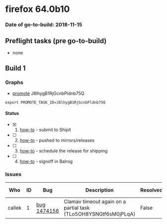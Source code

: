 # firefox 64.0b10

### Date of go-to-build: 2018-11-15

## Preflight tasks (pre go-to-build)
- none

## Build 1  

### Graphs
* [promote](https://tools.taskcluster.net/push-inspector/#/J8lhygB1RjGcnbPldnb75Q) J8lhygB1RjGcnbPldnb75Q
```
export PROMOTE_TASK_ID=J8lhygB1RjGcnbPldnb75Q
```


#### Status
- [x] 1.  [how-to](https://wiki.mozilla.org/Release:Release_Automation_on_Mercurial:Starting_a_Release#Submit_to_Ship_It)  - submit to Shipit
- [ ] 2.  [how-to](https://github.com/mozilla-releng/releasewarrior-2.0/blob/master/docs/release-promotion/desktop/howto.md#push-artifacts-to-releases-directory)  - pushed to mirrors/releases
- [ ] 3.  [how-to](https://github.com/mozilla-releng/releasewarrior-2.0/blob/master/docs/release-promotion/desktop/howto.md#ship-the-release)  - schedule the release for shipping
- [ ] 4.  [how-to](https://github.com/mozilla-releng/releasewarrior-2.0/blob/master/docs/release-promotion/desktop/howto.md#obtain-sign-offs-for-changes)  - signoff in Balrog

### Issues
| Who                 | ID               | Bug                                                                 | Description                | Resolved                | Future Threat                |
| ------------------- | ---------------- | ------------------------------------------------------------------- | -------------------------- | ----------------------- | ---------------------------- |
| callek  | 1 | [bug 1474156](https://bugzil.la/1474156)        | Clamav timeout again on a partial task (TLo5OH8YSNGtf6sM0jPLqA) | False | True |

